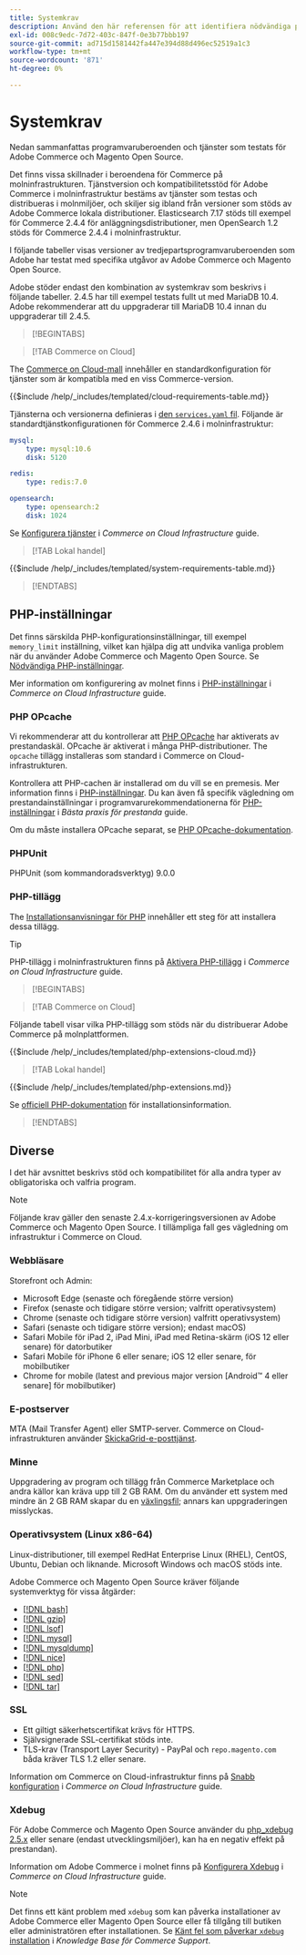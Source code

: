 ```yaml
---
title: Systemkrav
description: Använd den här referensen för att identifiera nödvändiga programvaruberoenden som har testats med Adobe Commerce och Magento Open Source.
exl-id: 008c9edc-7d72-403c-847f-0e3b77bbb197
source-git-commit: ad715d1581442fa447e394d88d496ec52519a1c3
workflow-type: tm+mt
source-wordcount: '871'
ht-degree: 0%

---
```


# Systemkrav

Nedan sammanfattas programvaruberoenden och tjänster som testats för Adobe Commerce och Magento Open Source.

Det finns vissa skillnader i beroendena för Commerce på molninfrastrukturen. Tjänstversion och kompatibilitetsstöd för Adobe Commerce i molninfrastruktur bestäms av tjänster som testas och distribueras i molnmiljöer, och skiljer sig ibland från versioner som stöds av Adobe Commerce lokala distributioner. Elasticsearch 7.17 stöds till exempel för Commerce 2.4.4 för anläggningsdistributioner, men OpenSearch 1.2 stöds för Commerce 2.4.4 i molninfrastruktur.

I följande tabeller visas versioner av tredjepartsprogramvaruberoenden som Adobe har testat med specifika utgåvor av Adobe Commerce och Magento Open Source.

Adobe stöder endast den kombination av systemkrav som beskrivs i följande tabeller. 2.4.5 har till exempel testats fullt ut med MariaDB 10.4. Adobe rekommenderar att du uppgraderar till MariaDB 10.4 innan du uppgraderar till 2.4.5.

>[!BEGINTABS]

>[!TAB Commerce on Cloud]

The [Commerce on Cloud-mall](https://github.com/magento/magento-cloud) innehåller en standardkonfiguration för tjänster som är kompatibla med en viss Commerce-version.

{{$include /help/_includes/templated/cloud-requirements-table.md}}

Tjänsterna och versionerna definieras i [den `services.yaml` fil](https://github.com/magento/magento-cloud/blob/master/.magento/services.yaml). Följande är standardtjänstkonfigurationen för Commerce 2.4.6 i molninfrastruktur:

```yaml
mysql:
    type: mysql:10.6
    disk: 5120

redis:
    type: redis:7.0

opensearch:
    type: opensearch:2
    disk: 1024
```

Se [Konfigurera tjänster](https://experienceleague.adobe.com/docs/commerce-cloud-service/user-guide/configure/service/services-yaml.html) i _Commerce on Cloud Infrastructure_ guide.

>[!TAB Lokal handel]

{{$include /help/_includes/templated/system-requirements-table.md}}

>[!ENDTABS]

## PHP-inställningar

Det finns särskilda PHP-konfigurationsinställningar, till exempel `memory_limit` inställning, vilket kan hjälpa dig att undvika vanliga problem när du använder Adobe Commerce och Magento Open Source. Se [Nödvändiga PHP-inställningar](prerequisites/php-settings.md).

Mer information om konfigurering av molnet finns i [PHP-inställningar](https://experienceleague.adobe.com/docs/commerce-cloud-service/user-guide/configure/app/php-settings.html) i _Commerce on Cloud Infrastructure_ guide.

### PHP OPcache

Vi rekommenderar att du kontrollerar att [PHP OPcache](https://www.php.net/manual/en/intro.opcache.php) har aktiverats av prestandaskäl. OPcache är aktiverat i många PHP-distributioner. The `opcache` tillägg installeras som standard i Commerce on Cloud-infrastrukturen.

Kontrollera att PHP-cachen är installerad om du vill se en premesis. Mer information finns i [PHP-inställningar](prerequisites/php-settings.md). Du kan även få specifik vägledning om prestandainställningar i programvarurekommendationerna för [PHP-inställningar](https://experienceleague.adobe.com/docs/commerce-operations/performance-best-practices/software.html#php-settings) i _Bästa praxis för prestanda_ guide.

Om du måste installera OPcache separat, se [PHP OPcache-dokumentation](https://www.php.net/manual/en/opcache.setup.php).

### PHPUnit

PHPUnit (som kommandoradsverktyg) 9.0.0

### PHP-tillägg

The [Installationsanvisningar för PHP](prerequisites/php-settings.md) innehåller ett steg för att installera dessa tillägg.

>[!TIP]
>
>PHP-tillägg i molninfrastrukturen finns på [Aktivera PHP-tillägg](https://experienceleague.adobe.com/docs/commerce-cloud-service/user-guide/configure/app/php-settings.html#enable-extensions) i _Commerce on Cloud Infrastructure_ guide.

>[!BEGINTABS]

>[!TAB Commerce on Cloud]

Följande tabell visar vilka PHP-tillägg som stöds när du distribuerar Adobe Commerce på molnplattformen.

{{$include /help/_includes/templated/php-extensions-cloud.md}}

>[!TAB Lokal handel]

{{$include /help/_includes/templated/php-extensions.md}}

Se [officiell PHP-dokumentation](https://www.php.net/manual/en/extensions.php) för installationsinformation.

>[!ENDTABS]

## Diverse

I det här avsnittet beskrivs stöd och kompatibilitet för alla andra typer av obligatoriska och valfria program.

>[!NOTE]
>
>Följande krav gäller den senaste 2.4.x-korrigeringsversionen av Adobe Commerce och Magento Open Source. I tillämpliga fall ges vägledning om infrastruktur i Commerce on Cloud.

### Webbläsare

Storefront och Admin:

- Microsoft Edge (senaste och föregående större version)
- Firefox (senaste och tidigare större version; valfritt operativsystem)
- Chrome (senaste och tidigare större version) valfritt operativsystem)
- Safari (senaste och tidigare större version); endast macOS)
- Safari Mobile för iPad 2, iPad Mini, iPad med Retina-skärm (iOS 12 eller senare) för datorbutiker
- Safari Mobile för iPhone 6 eller senare; iOS 12 eller senare, för mobilbutiker
- Chrome for mobile (latest and previous major version [Android™ 4 eller senare] för mobilbutiker)

### E-postserver

MTA (Mail Transfer Agent) eller SMTP-server. Commerce on Cloud-infrastrukturen använder [SkickaGrid-e-posttjänst](https://experienceleague.adobe.com/docs/commerce-cloud-service/user-guide/project/sendgrid.html).

### Minne

Uppgradering av program och tillägg från Commerce Marketplace och andra källor kan kräva upp till 2 GB RAM. Om du använder ett system med mindre än 2 GB RAM skapar du en [växlingsfil](https://support.magento.com/hc/en-us/articles/360032980432); annars kan uppgraderingen misslyckas.

### Operativsystem (Linux x86-64)

Linux-distributioner, till exempel RedHat Enterprise Linux (RHEL), CentOS, Ubuntu, Debian och liknande. Microsoft Windows och macOS stöds inte.

Adobe Commerce och Magento Open Source kräver följande systemverktyg för vissa åtgärder:

- [[!DNL bash]](https://www.gnu.org/software/bash/)
- [[!DNL gzip]](https://www.gzip.org/)
- [[!DNL lsof]](https://linux.die.net/man/8/lsof)
- [[!DNL mysql]](https://www.mysql.com/)
- [[!DNL mysqldump]](https://dev.mysql.com/doc/refman/8.0/en/mysqldump.html)
- [[!DNL nice]](https://linux.die.net/man/1/nice)
- [[!DNL php]](https://www.php.net/)
- [[!DNL sed]](https://www.gnu.org/software/sed/manual/sed.html)
- [[!DNL tar]](https://linux.die.net/man/1/tar)

### SSL

- Ett giltigt säkerhetscertifikat krävs för HTTPS.
- Självsignerade SSL-certifikat stöds inte.
- TLS-krav (Transport Layer Security) - PayPal och `repo.magento.com` båda kräver TLS 1.2 eller senare.

Information om Commerce on Cloud-infrastruktur finns på [Snabb konfiguration](https://experienceleague.adobe.com/docs/commerce-cloud-service/user-guide/cdn/setup-fastly/fastly-configuration.html) i _Commerce on Cloud Infrastructure_ guide.

### Xdebug

För Adobe Commerce och Magento Open Source använder du [php_xdebug 2.5.x](https://xdebug.org/download) eller senare (endast utvecklingsmiljöer), kan ha en negativ effekt på prestandan).

Information om Adobe Commerce i molnet finns på [Konfigurera Xdebug](https://experienceleague.adobe.com/docs/commerce-cloud-service/user-guide/develop/test/debug.html) i _Commerce on Cloud Infrastructure_ guide.

>[!NOTE]
>
>Det finns ett känt problem med `xdebug` som kan påverka installationer av Adobe Commerce eller Magento Open Source eller få tillgång till butiken eller administratören efter installationen. Se [Känt fel som påverkar `xdebug` installation](https://experienceleague.adobe.com/docs/commerce-knowledge-base/kb/troubleshooting/miscellaneous/known-issues-that-affect-installation.html) i _Knowledge Base för Commerce Support_.
